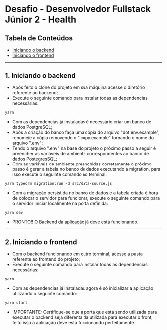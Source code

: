 # Desafio - Desenvolvedor Fullstack Júnior 2 - Health

## Tabela de Conteúdos

- [Iniciando o backend](#1-iniciando-o-backend)
- [Iniciando o frontend](#2-iniciando-o-frontend)

---

## 1. Iniciando o backend

- Após feito o clone do projeto em sua máquina acesse o diretório referente ao backend;
- Execute o seguinte comando para instalar todas as dependencias necessárias:

```
yarn
```

- Com as dependencias já instaladas é necessário criar um banco de dados PostgreSQL;
- Após a criação do banco faça uma cópia do arquivo "dot.env.example", renomeie a cópia removendo o ".copy.example" tornando o nome do arquivo ".env";
- Tendo o arquivo ".env" na base do projeto o próximo passo a seguir é preencher as variáveis de ambiente correspondentes ao banco de dados PostegresSQL;
- Com as variáveis de ambiente preenchidas corretamente o próximo passo é gerar a tabela no banco de dados executando a migration, para isso execute o seguinte comando no terminal:

```
yarn typeorm migration:run -d src/data-source.js
```

- Com a migração persistida no banco de dados e a tabela criada é hora de colocar o servidor para funcionar, execute o seguinte comando para o servidor iniciar localmente na porta definida:

```
yarn dev
```

- PRONTO!! O Backend da aplicação já deve está funcionando.

---

## 2. Iniciando o frontend

- Com o backend funcionando em outro terminal, acesse a pasta referente ao frontend do projeto;
- Execute o seguinte comando para instalar todas as dependencias necessárias:

```
yarn
```

- Com as dependencias já instaladas agora é só inicializar a aplicação utilizando o seguinte comando:

```
yarn start
```

- IMPORTANTE: Certifique-se que a porta que está sendo utilizada para executar o backend seja diferenta da utilizada para executar o front, feito isso a aplicação deve está funcionando perfeitamente.
